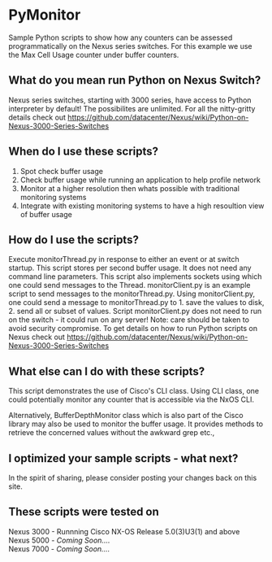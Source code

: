 PyMonitor
=========

Sample Python scripts to show how any counters can be assessed programmatically on the Nexus series switches.  For this example we use the Max Cell Usage counter under buffer counters.  

What do you mean run Python on Nexus Switch?
--------------------------------------------
Nexus series switches, starting with 3000 series, have access to Python interpreter by default!  The possibilites are unlimited.  For all the nitty-gritty details check out https://github.com/datacenter/Nexus/wiki/Python-on-Nexus-3000-Series-Switches

When do I use these scripts?
----------------------------

1.  Spot check buffer usage
2.  Check buffer usage while running an application to help profile network
3.  Monitor at a higher resolution then whats possible with traditional monitoring systems
4.  Integrate with existing monitoring systems to have a high resoultion view of buffer usage

How do I use the scripts?
----------------------------

Execute monitorThread.py in response to either an event or at switch startup.  This script stores per second buffer usage.  It does not need any command line parameters.  This script also implements sockets using which one could send messages to the Thread.  monitorClient.py is an example script to send messages to the monitorThread.py.  Using monitorClient.py, one could send a message to monitorThread.py to 1. save the values to disk, 2. send all or subset of values.  Script monitorClient.py does not need to run on the switch - it could run on any server!  Note:  care should be taken to avoid security compromise.  To get details on how to run Python scripts on Nexus check out https://github.com/datacenter/Nexus/wiki/Python-on-Nexus-3000-Series-Switches 

What else can I do with these scripts?
--------------------------------------

This script demonstrates the use of Cisco's CLI class.  Using CLI class, one could potentially monitor any counter that is accessible via the NxOS CLI.  

Alternatively, BufferDepthMonitor class which is also part of the Cisco library may also be used to monitor the buffer usage.  It provides methods to retrieve the concerned values without the awkward grep etc.,

I optimized your sample scripts - what next?
--------------------------------------------
In the spirit of sharing, please consider posting your changes back on this site.

These scripts were tested on
----------------------------
Nexus 3000 - Runnning Cisco NX-OS Release 5.0(3)U3(1) and above
<br>Nexus 5000 - <i>Coming Soon....</i>
<br>Nexus 7000 - <i>Coming Soon....</i>